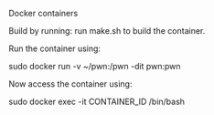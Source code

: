 Docker containers

Build by running:
run make.sh to build the container.

Run the container using:

sudo docker run -v ~/pwn:/pwn -dit pwn:pwn

Now access the container using:

sudo docker exec -it CONTAINER_ID /bin/bash
